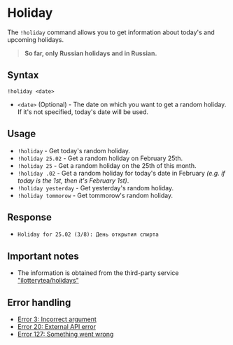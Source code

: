 # Holiday

The `!holiday` command allows you to get information about today's and upcoming holidays.

> **So far, only Russian holidays and in Russian.**

## Syntax

`!holiday <date>`
+ `<date>` (Optional) - The date on which you want to get a random holiday.
If it's not specified, today's date will be used.

## Usage

+ `!holiday` - Get today's random holiday.
+ `!holiday 25.02` - Get a random holiday on February 25th.
+ `!holiday 25` - Get a random holiday on the 25th of this month.
+ `!holiday .02` - Get a random holiday for today's date in February *(e.g. if today is the 1st, then it's February 1st)*.
+ `!holiday yesterday` - Get yesterday's random holiday.
+ `!holiday tommorow` - Get tommorow's random holiday.

## Response

+ `Holiday for 25.02 (3/8): День открытия спирта`

## Important notes

+ The information is obtained from the third-party service ["ilotterytea/holidays"](https://hol.ilotterytea.kz)

## Error handling

+ [Error 3: Incorrect argument](/wiki/error-codes#3)
+ [Error 20: External API error](/wiki/error-codes#20)
+ [Error 127: Something went wrong](/wiki/error-codes#127)

